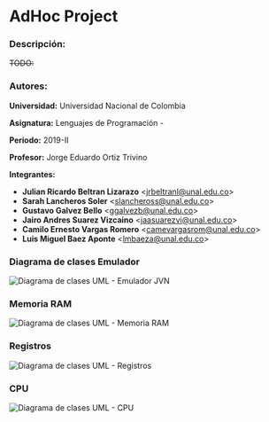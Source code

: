 # AdHoc Project

### Descripción:
~~TODO:~~

### Autores:

**Universidad:** Universidad Nacional de Colombia

**Asignatura:** Lenguajes de Programación - 

**Periodo:** 2019-II

**Profesor:**
Jorge Eduardo Ortiz Trivino

**Integrantes:**

* **Julian Ricardo Beltran Lizarazo** \<jrbeltranl@unal.edu.co\> 
* **Sarah Lancheros Soler** \<slancheross@unal.edu.co\>
* **Gustavo Galvez Bello** \<ggalvezb@unal.edu.co\>
* **Jairo Andres Suarez Vizcaino** \<jaasuarezvi@unal.edu.co\>
* **Camilo Ernesto Vargas Romero** \<camevargasrom@unal.edu.co\>
* **Luis Miguel Baez Aponte** \<lmbaeza@unal.edu.co\>

### Diagrama de clases Emulador

![Diagrama de clases UML - Emulador JVN](https://i.ibb.co/vdLf824/Diagrama-UML-Emulador-white.png)

### Memoria RAM

![Diagrama de clases UML - Memoria RAM](https://i.ibb.co/rtwtKJH/Memoria-RAM.png)

### Registros

![Diagrama de clases UML - Registros](https://i.ibb.co/x8CXrds/Registros.png)

### CPU

![Diagrama de clases UML - CPU](https://i.ibb.co/jZkXmJy/CPU.png)
